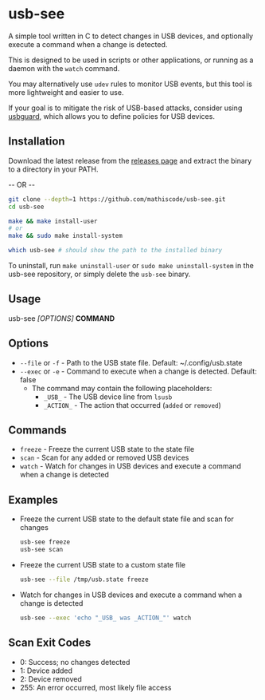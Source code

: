 # usb-see

A simple tool written in C to detect changes in USB devices, and optionally execute a command when a change is detected.

This is designed to be used in scripts or other applications, or running as a daemon with the `watch` command.

You may alternatively use `udev` rules to monitor USB events, but this tool is more lightweight and easier to use.

If your goal is to mitigate the risk of USB-based attacks, consider using [usbguard](https://usbguard.github.io), which allows you to define policies for USB devices.

## Installation

Download the latest release from the [releases page](https://github.com/mathiscode/usb-see/releases) and extract the binary to a directory in your PATH.

-- OR --

```sh
git clone --depth=1 https://github.com/mathiscode/usb-see.git
cd usb-see

make && make install-user
# or
make && sudo make install-system

which usb-see # should show the path to the installed binary
```

To uninstall, run `make uninstall-user` or `sudo make uninstall-system` in the usb-see repository, or simply delete the `usb-see` binary.

## Usage

usb-see *[OPTIONS]* **COMMAND**

## Options

- `--file` or `-f` - Path to the USB state file. Default: ~/.config/usb.state
- `--exec` or `-e` - Command to execute when a change is detected. Default: false
  - The command may contain the following placeholders:
    - `_USB_` - The USB device line from `lsusb`
    - `_ACTION_` - The action that occurred (`added` or `removed`)

## Commands

- `freeze` - Freeze the current USB state to the state file
- `scan` - Scan for any added or removed USB devices
- `watch` - Watch for changes in USB devices and execute a command when a change is detected

## Examples

- Freeze the current USB state to the default state file and scan for changes

  ```sh
  usb-see freeze
  usb-see scan
  ```

- Freeze the current USB state to a custom state file

  ```sh
  usb-see --file /tmp/usb.state freeze
  ```

- Watch for changes in USB devices and execute a command when a change is detected

  ```sh
  usb-see --exec 'echo "_USB_ was _ACTION_"' watch
  ```

## Scan Exit Codes

- 0: Success; no changes detected
- 1: Device added
- 2: Device removed
- 255: An error occurred, most likely file access
